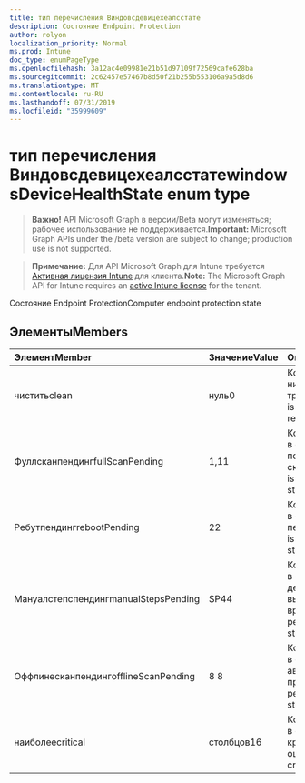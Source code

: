 ```yaml
---
title: тип перечисления Виндовсдевицехеалсстате
description: Состояние Endpoint Protection
author: rolyon
localization_priority: Normal
ms.prod: Intune
doc_type: enumPageType
ms.openlocfilehash: 3a12ac4e09981e21b51d97109f72569cafe628ba
ms.sourcegitcommit: 2c62457e57467b8d50f21b255b553106a9a5d8d6
ms.translationtype: MT
ms.contentlocale: ru-RU
ms.lasthandoff: 07/31/2019
ms.locfileid: "35999609"
---
```

# <a name="windowsdevicehealthstate-enum-type"></a><span data-ttu-id="bcd74-103">тип перечисления Виндовсдевицехеалсстате</span><span class="sxs-lookup"><span data-stu-id="bcd74-103">windowsDeviceHealthState enum type</span></span>

> <span data-ttu-id="bcd74-104">**Важно!** API Microsoft Graph в версии/Beta могут изменяться; рабочее использование не поддерживается.</span><span class="sxs-lookup"><span data-stu-id="bcd74-104">**Important:** Microsoft Graph APIs under the /beta version are subject to change; production use is not supported.</span></span>

> <span data-ttu-id="bcd74-105">**Примечание:** Для API Microsoft Graph для Intune требуется [Активная лицензия Intune](https://go.microsoft.com/fwlink/?linkid=839381) для клиента.</span><span class="sxs-lookup"><span data-stu-id="bcd74-105">**Note:** The Microsoft Graph API for Intune requires an [active Intune license](https://go.microsoft.com/fwlink/?linkid=839381) for the tenant.</span></span>

<span data-ttu-id="bcd74-106">Состояние Endpoint Protection</span><span class="sxs-lookup"><span data-stu-id="bcd74-106">Computer endpoint protection state</span></span>

## <a name="members"></a><span data-ttu-id="bcd74-107">Элементы</span><span class="sxs-lookup"><span data-stu-id="bcd74-107">Members</span></span>
|<span data-ttu-id="bcd74-108">Элемент</span><span class="sxs-lookup"><span data-stu-id="bcd74-108">Member</span></span>|<span data-ttu-id="bcd74-109">Значение</span><span class="sxs-lookup"><span data-stu-id="bcd74-109">Value</span></span>|<span data-ttu-id="bcd74-110">Описание</span><span class="sxs-lookup"><span data-stu-id="bcd74-110">Description</span></span>|
|:---|:---|:---|
|<span data-ttu-id="bcd74-111">чистить</span><span class="sxs-lookup"><span data-stu-id="bcd74-111">clean</span></span>|<span data-ttu-id="bcd74-112">нуль</span><span class="sxs-lookup"><span data-stu-id="bcd74-112">0</span></span>|<span data-ttu-id="bcd74-113">Компьютер чист и никаких действий не требовалось</span><span class="sxs-lookup"><span data-stu-id="bcd74-113">Computer is clean and no action is required</span></span>|
|<span data-ttu-id="bcd74-114">Фуллсканпендинг</span><span class="sxs-lookup"><span data-stu-id="bcd74-114">fullScanPending</span></span>|<span data-ttu-id="bcd74-115">1,1</span><span class="sxs-lookup"><span data-stu-id="bcd74-115">1</span></span>|<span data-ttu-id="bcd74-116">Компьютер находится в состоянии ожидания полного сканирования</span><span class="sxs-lookup"><span data-stu-id="bcd74-116">Computer is in pending full scan state</span></span>|
|<span data-ttu-id="bcd74-117">Ребутпендинг</span><span class="sxs-lookup"><span data-stu-id="bcd74-117">rebootPending</span></span>|<span data-ttu-id="bcd74-118">2</span><span class="sxs-lookup"><span data-stu-id="bcd74-118">2</span></span>|<span data-ttu-id="bcd74-119">Компьютер находится в состоянии ожидания перезагрузки</span><span class="sxs-lookup"><span data-stu-id="bcd74-119">Computer is in pending reboot state</span></span>|
|<span data-ttu-id="bcd74-120">Мануалстепспендинг</span><span class="sxs-lookup"><span data-stu-id="bcd74-120">manualStepsPending</span></span>|<span data-ttu-id="bcd74-121">SP4</span><span class="sxs-lookup"><span data-stu-id="bcd74-121">4</span></span>|<span data-ttu-id="bcd74-122">Компьютер находится в состоянии ожидания действий, выполняемых вручную</span><span class="sxs-lookup"><span data-stu-id="bcd74-122">Computer is in pending manual steps state</span></span>|
|<span data-ttu-id="bcd74-123">Оффлинесканпендинг</span><span class="sxs-lookup"><span data-stu-id="bcd74-123">offlineScanPending</span></span>|<span data-ttu-id="bcd74-124">8 </span><span class="sxs-lookup"><span data-stu-id="bcd74-124">8</span></span>|<span data-ttu-id="bcd74-125">Компьютер находится в состоянии ожидания автономной проверки</span><span class="sxs-lookup"><span data-stu-id="bcd74-125">Computer is in pending offline scan state</span></span>|
|<span data-ttu-id="bcd74-126">наиболее</span><span class="sxs-lookup"><span data-stu-id="bcd74-126">critical</span></span>|<span data-ttu-id="bcd74-127">столбцов</span><span class="sxs-lookup"><span data-stu-id="bcd74-127">16</span></span>|<span data-ttu-id="bcd74-128">Компьютер находится в состоянии критической ошибки</span><span class="sxs-lookup"><span data-stu-id="bcd74-128">Computer is in critical failure state</span></span>|





